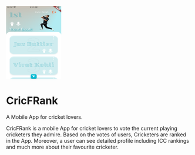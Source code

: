 <img src="./App-Snapshot.png" alt="App Snapshot" width="150" height="200">

# CricFRank
A Mobile App for cricket lovers.

CricFRank is a mobile App for cricket lovers to vote the current playing cricketers they admire. Based on the votes of users, Cricketers are ranked in the App. Moreover, a user can see detailed profile including ICC rankings and much more about their favourite cricketer.
